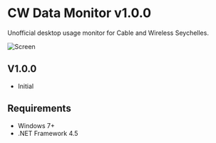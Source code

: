 # CW Data Monitor v1.0.0
Unofficial desktop usage monitor for Cable and Wireless Seychelles.

![Screen](https://i.imgur.com/s8pmY4L.jpg)

## V1.0.0
- Initial

## Requirements
- Windows 7+
- .NET Framework 4.5
